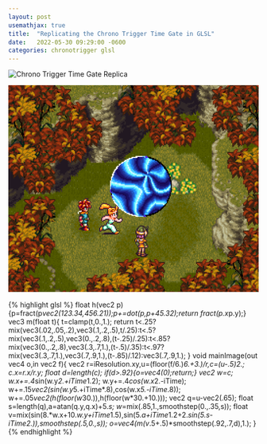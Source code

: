```yaml
---
layout: post
usemathjax: true
title:  "Replicating the Chrono Trigger Time Gate in GLSL"
date:   2022-05-30 09:29:00 -0600
categories: chronotrigger glsl
---
```


![Chrono Trigger Time Gate Replica](../assets/videos/timegate.gif)

![Chrono Trigger Time Gate](../assets/img/timegate.png)

{% highlight glsl %}
float h(vec2 p){p=fract(p*vec2(123.34,456.21));p+=dot(p,p+45.32);return fract(p.x*p.y);}
vec3 m(float t){
    t=clamp(t,0.,1.);
    return t<.25?mix(vec3(.02,.05,.2),vec3(.1,.2,.5),t/.25):t<.5?mix(vec3(.1,.2,.5),vec3(0.,.2,.8),(t-.25)/.25):t<.85?mix(vec3(0.,.2,.8),vec3(.3,.7,1.),(t-.5)/.35):t<.97?mix(vec3(.3,.7,1.),vec3(.7,.9,1.),(t-.85)/.12):vec3(.7,.9,1.);
}
void mainImage(out vec4 o,in vec2 f){
    vec2 r=iResolution.xy,u=(floor(f/6.)*6.+3.)/r,c=(u-.5)*2.;
    c.x*=r.x/r.y;
    float d=length(c);
    if(d>.92){o=vec4(0);return;}
    vec2 w=c;
    w.x+=.4*sin(w.y*2.+iTime*1.2);
    w.y+=.4*cos(w.x*2.-iTime);
    w+=.15*vec2(sin(w.y*5.+iTime*.8),cos(w.x*5.-iTime*.8));
    w+=.05*vec2(h(floor(w*30.)),h(floor(w*30.+10.)));
    vec2 q=u-vec2(.65);
    float s=length(q),a=atan(q.y,q.x)+5.*s;
    w*=mix(.85,1.,smoothstep(0.,.35,s));
    float v=mix(sin(8.*w.x+10.*w.y+iTime*1.5),sin(5.*a+iTime*1.2+2.*sin(5.*s-iTime*2.)),smoothstep(.5,0.,s));
    o=vec4(m(v*.5+.5)*smoothstep(.92,.7,d),1.);
}
{% endhighlight %}
